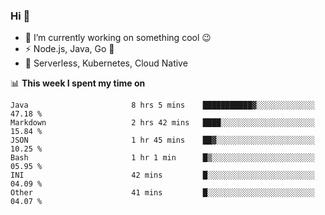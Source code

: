 ### Hi 👋

<!--
**nodejh/nodejh** is a ✨ _special_ ✨ repository because its `README.md` (this file) appears on your GitHub profile.

Here are some ideas to get you started:

- 🔭 I’m currently working on ...
- 🌱 I’m currently learning ...
- 👯 I’m looking to collaborate on ...
- 🤔 I’m looking for help with ...
- 💬 Ask me about ...
- 📫 How to reach me: ...
- 😄 Pronouns: ...
- ⚡ Fun fact: ...
-->

- 🔭 I’m currently working on something cool :wink:
- ⚡ Node.js, Java, Go :thought_balloon:
- 🤖 Serverless, Kubernetes, Cloud Native

📊 **This week I spent my time on**

<!--START_SECTION:waka-->

```text
Java                       8 hrs 5 mins    ███████████▓░░░░░░░░░░░░░   47.18 %
Markdown                   2 hrs 42 mins   ████░░░░░░░░░░░░░░░░░░░░░   15.84 %
JSON                       1 hr 45 mins    ██▓░░░░░░░░░░░░░░░░░░░░░░   10.25 %
Bash                       1 hr 1 min      █▒░░░░░░░░░░░░░░░░░░░░░░░   05.95 %
INI                        42 mins         █░░░░░░░░░░░░░░░░░░░░░░░░   04.09 %
Other                      41 mins         █░░░░░░░░░░░░░░░░░░░░░░░░   04.07 %
```

<!--END_SECTION:waka-->


<!--
:traffic_light: **Visitors**

![visitors](https://visitor-badge.glitch.me/badge?page_id=nodejh.nodejh)
-->
